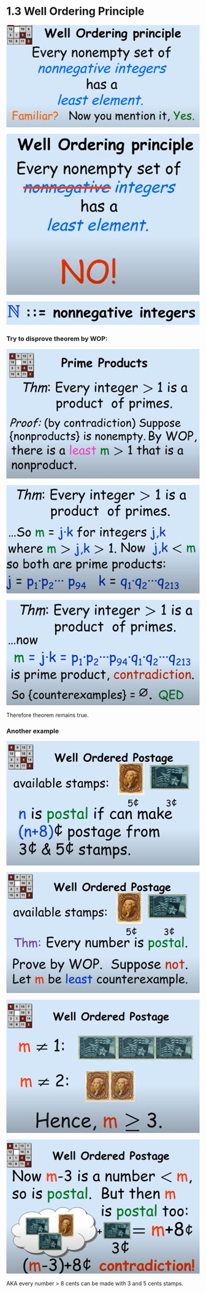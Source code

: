 # 1.3 Well Ordering Principle

![](../../../.gitbook/assets/image%20%2847%29.png)

![Because -1 is not the least &apos;integer&apos;](../../../.gitbook/assets/image%20%2839%29.png)

![](../../../.gitbook/assets/image%20%2850%29.png)

###   Try to disprove theorem by WOP:

![](../../../.gitbook/assets/image%20%2846%29.png)

![](../../../.gitbook/assets/image%20%2842%29.png)

![](../../../.gitbook/assets/image%20%2861%29.png)

Therefore theorem remains true.

### Another example

![](../../../.gitbook/assets/image%20%2857%29.png)

![](../../../.gitbook/assets/image%20%2852%29.png)

![m cannot be 0, 1 or 2](../../../.gitbook/assets/image%20%2835%29.png)

![](../../../.gitbook/assets/image%20%2858%29.png)

AKA every number &gt; 8 cents can be made with 3 and 5 cents stamps.





